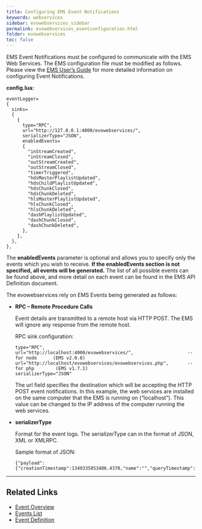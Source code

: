 ```yaml
---
title: Configuring EMS Event Notifications
keywords: webservices
sidebar: evowebservices_sidebar
permalink: evowebservices_eventconfiguration.html
folder: evowebservices
toc: false
---
```


EMS Event Notifications must be configured to communicate with the EMS Web Services. The EMS configuration file must be modified as follows. Please view the [EMS User’s Guide](http://docs.evostream.com/2.0/userguide_overview.html) for more detailed information on configuring Event Notifications.

**config.lua:**

```
eventLogger= 
{
  sinks=
  { 
    {
      type="RPC", 
      url="http://127.0.0.1:4000/evowebservices/",
      serializerType="JSON",
      enabledEvents= 
      { 
		"inStreamCreated",
		"inStreamClosed",
		"outStreamCreated",
		"outStreamClosed",
		"timerTriggered",
		"hdsMasterPlaylistUpdated",
		"hdsChildPlaylistUpdated",
		"hdsChunkClosed",
		"hdsChunkDeleted",
		"hlsMasterPlaylistUpdated",
		"hlsChunkClosed",
		"hlsChunkDeleted",
		"dashPlaylistUpdated",
		"dashChunkClosed",
		"dashChunkDeleted",
      }, 
    }, 
  }, 
}, 
```

The **enabledEvents** parameter is optional and allows you to specify only the events which you wish to receive. **If the enabledEvents section is not specified, all events will be generated.** The list of all possible events can be found above, and more detail on each event can be found in the EMS API Definition document.

The evowebservices rely on EMS Events being generated as follows:

- **RPC – Remote Procedure Calls**

  Event details are transmitted to a remote host via HTTP POST. The EMS will ignore any response from the remote host.

  RPC sink configuration:

  ```
  type="RPC",
  url="http://localhost:4000/evowebservices/",                    -- for node      (EMS v2.0.0)
  url="http://localhost/evowebservices/evowebservices.php",       -- for php		(EMS v1.7.1)
  serializerType="JSON" 
  ```

  The url field specifies the destination which will be accepting the HTTP POST event notifications. In this example, the web services are installed on the same computer that the EMS is running on (“localhost”). This value can be changed to the IP address of the computer running the web services.



- **serializerType**

  Format for the event logs. The serializerType can in the format of JSON, XML or XMLRPC.

  Sample format of JSON:

  ```
  {"payload":{"creationTimestamp":1349335053486.4370,"name":"","queryTimestamp":1349335053487.4370,"type":"NR","uniqueId":1,"upTime":1.0000},"type":"streamCreated"}
  ```


------

## Related Links

- [Event Overview](userguide_eventsoverview.html)
- [Events List](userguide_eventslist.html)
- [Event Definition](userguide_eventsdefinition.htmll)